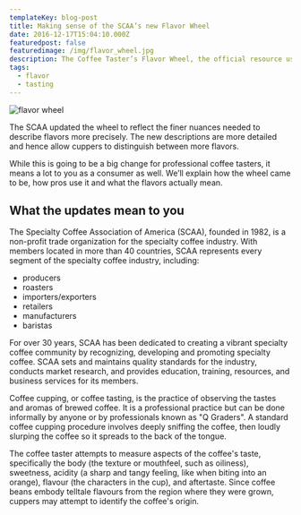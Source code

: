 ```yaml
---	
templateKey: blog-post	
title: Making sense of the SCAA’s new Flavor Wheel	
date: 2016-12-17T15:04:10.000Z	
featuredpost: false	
featuredimage: /img/flavor_wheel.jpg	
description: The Coffee Taster’s Flavor Wheel, the official resource used by coffee tasters, has been revised for the first time this year.	
tags:	
  - flavor	
  - tasting	
---	
```


 ![flavor wheel](/img/flavor_wheel.jpg)	

 The SCAA updated the wheel to reflect the finer nuances needed to describe flavors more precisely. The new descriptions are more detailed and hence allow cuppers to distinguish between more flavors.	

 While this is going to be a big change for professional coffee tasters, it means a lot to you as a consumer as well. We’ll explain how the wheel came to be, how pros use it and what the flavors actually mean.	

 ## What the updates mean to you	

 The Specialty Coffee Association of America (SCAA), founded in 1982, is a non-profit trade organization for the specialty coffee industry. With members located in more than 40 countries, SCAA represents every segment of the specialty coffee industry, including:	

 * producers	
* roasters	
* importers/exporters	
* retailers	
* manufacturers	
* baristas	

 For over 30 years, SCAA has been dedicated to creating a vibrant specialty coffee community by recognizing, developing and promoting specialty coffee. SCAA sets and maintains quality standards for the industry, conducts market research, and provides education, training, resources, and business services for its members.	

 Coffee cupping, or coffee tasting, is the practice of observing the tastes and aromas of brewed coffee. It is a professional practice but can be done informally by anyone or by professionals known as "Q Graders". A standard coffee cupping procedure involves deeply sniffing the coffee, then loudly slurping the coffee so it spreads to the back of the tongue.	

 The coffee taster attempts to measure aspects of the coffee's taste, specifically the body (the texture or mouthfeel, such as oiliness), sweetness, acidity (a sharp and tangy feeling, like when biting into an orange), flavour (the characters in the cup), and aftertaste. Since coffee beans embody telltale flavours from the region where they were grown, cuppers may attempt to identify the coffee's origin.
